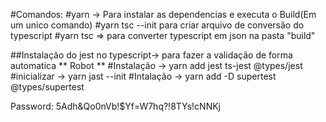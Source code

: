 
#Comandos:
#yarn -> Para instalar as dependencias e executa o Build(Em um unico comando)
#yarn tsc --init para criar arquivo de conversão do typescript 
#yarn tsc => para converter typescript em json na pasta "build"

##Instalação do jest no typescript-> para fazer a validação de forma automatica ** Robot ** 
#Instalação -> yarn add jest ts-jest @types/jest
#inicializar -> yarn jast --init
#Intalação -> yarn add -D supertest @types/supertest


Password: 5Adh&Qo0nVb!$Yf=W7hq?!8TYs!cNNKj
